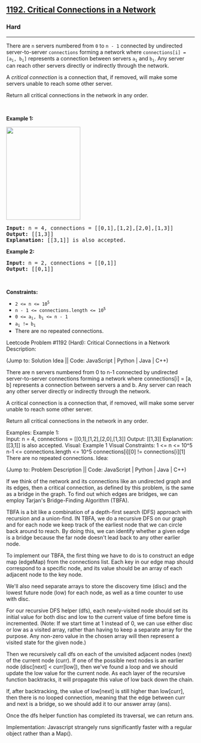 <h2><a href="https://leetcode.com/problems/critical-connections-in-a-network/">1192. Critical Connections in a Network</a></h2><h3>Hard</h3><hr><div><p>There are <code>n</code> servers numbered from <code>0</code> to <code>n - 1</code> connected by undirected server-to-server <code>connections</code> forming a network where <code>connections[i] = [a<sub>i</sub>, b<sub>i</sub>]</code> represents a connection between servers <code>a<sub>i</sub></code> and <code>b<sub>i</sub></code>. Any server can reach other servers directly or indirectly through the network.</p>

<p>A <em>critical connection</em> is a connection that, if removed, will make some servers unable to reach some other server.</p>

<p>Return all critical connections in the network in any order.</p>

<p>&nbsp;</p>
<p><strong>Example 1:</strong></p>
<img alt="" src="https://assets.leetcode.com/uploads/2019/09/03/1537_ex1_2.png" style="width: 198px; height: 248px;">
<pre><strong>Input:</strong> n = 4, connections = [[0,1],[1,2],[2,0],[1,3]]
<strong>Output:</strong> [[1,3]]
<strong>Explanation:</strong> [[3,1]] is also accepted.
</pre>

<p><strong>Example 2:</strong></p>

<pre><strong>Input:</strong> n = 2, connections = [[0,1]]
<strong>Output:</strong> [[0,1]]
</pre>

<p>&nbsp;</p>
<p><strong>Constraints:</strong></p>

<ul>
	<li><code>2 &lt;= n &lt;= 10<sup>5</sup></code></li>
	<li><code>n - 1 &lt;= connections.length &lt;= 10<sup>5</sup></code></li>
	<li><code>0 &lt;= a<sub>i</sub>, b<sub>i</sub> &lt;= n - 1</code></li>
	<li><code>a<sub>i</sub> != b<sub>i</sub></code></li>
	<li>There are no repeated connections.</li>
</ul>
</div>
Leetcode Problem #1192 (Hard): Critical Connections in a Network
Description:

(Jump to: Solution Idea || Code: JavaScript | Python | Java | C++)

There are n servers numbered from 0 to n-1 connected by undirected server-to-server connections forming a network where connections[i] = [a, b] represents a connection between servers a and b. Any server can reach any other server directly or indirectly through the network.

A critical connection is a connection that, if removed, will make some server unable to reach some other server.

Return all critical connections in the network in any order.

Examples:
Example 1:	
Input:	n = 4, connections = [[0,1],[1,2],[2,0],[1,3]]
Output:	[[1,3]]
Explanation:	[[3,1]] is also accepted.
Visual:	Example 1 Visual
Constraints:
1 <= n <= 10^5
n-1 <= connections.length <= 10^5
connections[i][0] != connections[i][1]
There are no repeated connections.
Idea:

(Jump to: Problem Description || Code: JavaScript | Python | Java | C++)

If we think of the network and its connections like an undirected graph and its edges, then a critical connection, as defined by this problem, is the same as a bridge in the graph. To find out which edges are bridges, we can employ Tarjan's Bridge-Finding Algorithm (TBFA).

TBFA is a bit like a combination of a depth-first search (DFS) approach with recursion and a union-find. IN TBFA, we do a recursive DFS on our graph and for each node we keep track of the earliest node that we can circle back around to reach. By doing this, we can identify whether a given edge is a bridge because the far node doesn't lead back to any other earlier node.

To implement our TBFA, the first thing we have to do is to construct an edge map (edgeMap) from the connections list. Each key in our edge map should correspond to a specific node, and its value should be an array of each adjacent node to the key node.

We'll also need separate arrays to store the discovery time (disc) and the lowest future node (low) for each node, as well as a time counter to use with disc.

For our recursive DFS helper (dfs), each newly-visited node should set its initial value for both disc and low to the current value of time before time is incremented. (Note: If we start time at 1 instead of 0, we can use either disc or low as a visited array, rather than having to keep a separate array for the purpose. Any non-zero value in the chosen array will then represent a visited state for the given node.)

Then we recursively call dfs on each of the unvisited adjacent nodes (next) of the current node (curr). If one of the possible next nodes is an earlier node (disc[next] < curr[low]), then we've found a loop and we should update the low value for the current node. As each layer of the recursive function backtracks, it will propagate this value of low back down the chain.

If, after backtracking, the value of low[next] is still higher than low[curr], then there is no looped connection, meaning that the edge between curr and next is a bridge, so we should add it to our answer array (ans).

Once the dfs helper function has completed its traversal, we can return ans.

Implementation:
Javascript strangely runs significantly faster with a regular object rather than a Map().


